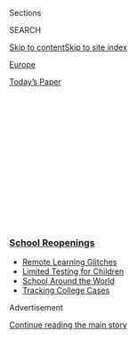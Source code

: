 <div id="app">

<div>

<div>

<div>

<div class="NYTAppHideMasthead css-1q2w90k e1suatyy0">

<div class="section css-ui9rw0 e1suatyy2">

<div class="css-eph4ug er09x8g0">

<div class="css-6n7j50">

</div>

<span class="css-1dv1kvn">Sections</span>

<div class="css-10488qs">

<span class="css-1dv1kvn">SEARCH</span>

</div>

[Skip to content](#site-content)[Skip to site
index](#site-index)

</div>

<div id="masthead-section-label" class="css-1wr3we4 eaxe0e00">

[Europe](https://www.nytimes3xbfgragh.onion/section/world/europe)

</div>

<div class="css-10698na e1huz5gh0">

</div>

</div>

<div id="masthead-bar-one" class="section hasLinks css-15hmgas e1csuq9d3">

<div class="css-uqyvli e1csuq9d0">

</div>

<div class="css-1uqjmks e1csuq9d1">

</div>

<div class="css-9e9ivx">

[](https://myaccount.nytimes3xbfgragh.onion/auth/login?response_type=cookie&client_id=vi)

</div>

<div class="css-1bvtpon e1csuq9d2">

[Today’s
Paper](https://www.nytimes3xbfgragh.onion/section/todayspaper)

</div>

</div>

</div>

</div>

<div data-aria-hidden="false">

<div id="site-content" data-role="main">

<div>

<div class="css-1aor85t" style="opacity:0.000000001;z-index:-1;visibility:hidden">

<div class="css-1hqnpie">

<div class="css-epjblv">

<span class="css-17xtcya">[Europe](/section/world/europe)</span><span class="css-x15j1o">|</span><span class="css-fwqvlz">Schools
Can Reopen, Germany Finds, but Expect a ‘Roller
Coaster’</span>

</div>

<div class="css-k008qs">

<div class="css-1iwv8en">

<span class="css-18z7m18"></span>

<div>

</div>

</div>

<span class="css-1n6z4y">https://nyti.ms/32ooFEE</span>

<div class="css-1705lsu">

<div class="css-4xjgmj">

<div class="css-4skfbu" data-role="toolbar" data-aria-label="Social Media Share buttons, Save button, and Comments Panel with current comment count" data-testid="share-tools">

  - 
  - 
  - 
  - 
    
    <div class="css-6n7j50">
    
    </div>

  - 
  - 

</div>

</div>

</div>

</div>

</div>

</div>

<div class="css-13pd83m">

<div class="css-l9svim">

### [<span class="css-pa1jbp"><span class="css-1rxm0ex">School</span><span class="css-1rxm0ex"> Reopenings</span></span>](https://www.nytimes3xbfgragh.onion/spotlight/schools-reopening?name=styln-coronavirus-schools-reopening&region=TOP_BANNER&block=storyline_menu_recirc&action=click&pgtype=Article&impression_id=1579b560-f2bd-11ea-8255-47bcf7935a1c&variant=undefined)

  - <span class="css-ousu42">[Remote Learning
    Glitches](https://www.nytimes3xbfgragh.onion/2020/09/08/us/school-districts-cyberattacks-glitches.html?name=styln-coronavirus-schools-reopening&region=TOP_BANNER&block=storyline_menu_recirc&action=click&pgtype=Article&impression_id=1579b561-f2bd-11ea-8255-47bcf7935a1c&variant=undefined)</span>
  - <span class="css-ousu42">[Limited Testing for
    Children](https://www.nytimes3xbfgragh.onion/2020/09/08/upshot/children-testing-shortfalls-virus.html?name=styln-coronavirus-schools-reopening&region=TOP_BANNER&block=storyline_menu_recirc&action=click&pgtype=Article&impression_id=1579b562-f2bd-11ea-8255-47bcf7935a1c&variant=undefined)</span>
  - <span class="css-ousu42">[School Around the
    World](https://www.nytimes3xbfgragh.onion/2020/09/01/world/schools-reopen-globe-students.html?name=styln-coronavirus-schools-reopening&region=TOP_BANNER&block=storyline_menu_recirc&action=click&pgtype=Article&impression_id=1579b563-f2bd-11ea-8255-47bcf7935a1c&variant=undefined)</span>
  - <span class="css-ousu42">[Tracking College
    Cases](https://www.nytimes3xbfgragh.onion/interactive/2020/us/covid-college-cases-tracker.html?name=styln-coronavirus-schools-reopening&region=TOP_BANNER&block=storyline_menu_recirc&action=click&pgtype=Article&impression_id=1579b564-f2bd-11ea-8255-47bcf7935a1c&variant=undefined)</span>

</div>

</div>

<div id="top-wrapper" class="css-1sy8kpn">

<div id="top-slug" class="css-l9onyx">

Advertisement

</div>

[Continue reading the main
story](#after-top)

<div class="ad top-wrapper" style="text-align:center;height:100%;display:block;min-height:250px">

<div id="top" class="place-ad" data-position="top" data-size-key="top">

</div>

</div>

<div id="after-top">

</div>

</div>

<div>

<div id="sponsor-wrapper" class="css-1hyfx7x">

<div id="sponsor-slug" class="css-19vbshk">

Supported by

</div>

[Continue reading the main
story](#after-sponsor)

<div id="sponsor" class="ad sponsor-wrapper" style="text-align:center;height:100%;display:block">

</div>

<div id="after-sponsor">

</div>

</div>

<div class="css-186x18t">

</div>

<div class="css-1vkm6nb ehdk2mb0">

# Schools Can Reopen, Germany Finds, but Expect a ‘Roller Coaster’

</div>

With nations determined to return to in-person learning, many will have
trouble matching Germany’s formula: fast and free testing, robust
contact tracing and low community spread.

<div class="css-79elbk" data-testid="photoviewer-wrapper">

<div class="css-z3e15g" data-testid="photoviewer-wrapper-hidden">

</div>

<div class="css-1a48zt4 ehw59r15" data-testid="photoviewer-children">

![<span class="css-16f3y1r e13ogyst0" data-aria-hidden="true">Dirk Kwee,
headmaster of the Heinz-Berggruen secondary school in Berlin, speaking
with the father of Clara Felsenberg, a sixth grader waiting to be tested
for the coronavirus. Her class was suspended on the third day of school
after another student was
infected.</span><span class="css-cnj6d5 e1z0qqy90" itemprop="copyrightHolder"><span class="css-1ly73wi e1tej78p0">Credit...</span><span><span>Lena
Mucha for The New York
Times</span></span></span>](https://static01.graylady3jvrrxbe.onion/images/2020/08/27/world/00germany-schools-TOP/merlin_175850829_21f15e38-087a-43ae-98c8-2f004b6c0496-articleLarge.jpg?quality=75&auto=webp&disable=upscale)

</div>

</div>

<div class="css-18e8msd">

<div class="css-vp77d3 epjyd6m0">

<div class="css-hus3qt ey68jwv0" data-aria-hidden="true">

[![Katrin
Bennhold](https://static01.graylady3jvrrxbe.onion/images/2018/07/13/multimedia/author-katrin-bennhold/author-katrin-bennhold-thumbLarge.png
"Katrin Bennhold")](https://www.nytimes3xbfgragh.onion/by/katrin-bennhold)

</div>

<div class="css-1baulvz">

By [<span class="css-1baulvz last-byline" itemprop="name">Katrin
Bennhold</span>](https://www.nytimes3xbfgragh.onion/by/katrin-bennhold)

</div>

</div>

  - 
    
    <div class="css-ld3wwf e16638kd2">
    
    Published Aug. 26, 2020Updated Aug. 31,
    2020
    
    </div>

  - 
    
    <div class="css-4xjgmj">
    
    <div class="css-pvvomx" data-role="toolbar" data-aria-label="Social Media Share buttons, Save button, and Comments Panel with current comment count" data-testid="share-tools">
    
      - 
      - 
      - 
      - 
        
        <div class="css-6n7j50">
        
        </div>
    
      - 
      - 
    
    </div>
    
    </div>

</div>

</div>

<div class="section meteredContent css-1r7ky0e" name="articleBody" itemprop="articleBody">

<div class="css-1fanzo5 StoryBodyCompanionColumn">

<div class="css-53u6y8">

BERLIN — On the Monday after summer vacation, Dirk Kwee was as nervous
as he had ever been in 31 years of teaching. For the first time since
the pandemic hit, all 900 students at his Berlin school were back,
bursting with excitement.

The dreaded call came just two days later: A girl in sixth grade had the
coronavirus. Mr. Kwee hurried over to the gym where the other 31
students in her class were enjoying their first physical education
session in five months. They were sent home — immediately.

On Thursday, the whole class got tested. On Friday, all the tests came
back negative. And on Monday, half the children were back in class. But
just as Mr. Kwee allowed himself a sigh of relief, a seventh grader
tested positive.

“It’s been a total roller coaster,” said Mr. Kwee, headmaster of the
Heinz-Berggruen secondary school.

</div>

</div>

<div class="css-1fanzo5 StoryBodyCompanionColumn">

<div class="css-53u6y8">

That may be what [returning to
school](https://www.nytimes3xbfgragh.onion/2020/08/26/upshot/school-reopening-partisan-divide.html)
looks like for the foreseeable future.

</div>

</div>

<div class="css-79elbk" data-testid="photoviewer-wrapper">

<div class="css-z3e15g" data-testid="photoviewer-wrapper-hidden">

</div>

<div class="css-1a48zt4 ehw59r15" data-testid="photoviewer-children">

![<span class="css-16f3y1r e13ogyst0" data-aria-hidden="true">Teachers
at the Heinz-Berggruen school waiting to be
tested.</span><span class="css-cnj6d5 e1z0qqy90" itemprop="copyrightHolder"><span class="css-1ly73wi e1tej78p0">Credit...</span><span>Lena
Mucha for The New York
Times</span></span>](https://static01.graylady3jvrrxbe.onion/images/2020/08/22/world/00germany-schools001/00germany-schools-articleLarge.jpg?quality=75&auto=webp&disable=upscale)

</div>

</div>

<div class="css-1fanzo5 StoryBodyCompanionColumn">

<div class="css-53u6y8">

[Germany](https://www.nytimes3xbfgragh.onion/2020/08/31/world/europe/reichstag-germany-neonazi-coronavirus.html),
like other countries that have managed the pandemic fairly well, was
quick to deploy widespread testing, effective contact tracing and tests
with rapid results. Crucially, that has helped keep the rate of
community transmission low.

So far, the lesson from Germany, Denmark and Norway, among the first
countries to start the new school year, is that schools can reopen and
remain open — if they build on that kind of foundation. But most
countries, and most parts of the United States, simply can’t match those
conditions.

As Americans anxiously debate how to reopen schools, and more campuses
cancel in-person lessons, Europe is a living laboratory. Despite a sharp
increase in coronavirus cases in recent weeks, even countries that were
badly hit last spring, like Italy, Spain, Britain and France, are
determined to return to regular classes this fall.

Germany, which was far less affected at the peak of the pandemic,
shuttered schools early on, then moved to a hybrid model of remote and
in-classroom learning. Class sizes were smaller, and strict
social-distancing rules helped keep infection numbers in check.

</div>

</div>

<div class="css-1fanzo5 StoryBodyCompanionColumn">

<div class="css-53u6y8">

But now a new experiment is underway: Teachers and students have been
summoned back to classes, testing whether the new vigilance is enough.

Social distancing and face masks are mandatory on most school grounds,
but rarely inside classrooms, [despite recent advice from the World
Health Organization](https://www.bbc.com/news/world-53877292) that
children 12 and over wear masks when distancing is impossible. If
students had to wear masks for several hours a day, the argument in
Germany goes, their ability to learn would suffer.

Instead, schools aim to better ventilate classrooms and keep classes
separate so that each student has contact with only a few dozen others,
and outbreaks can be contained.

Germany’s departure from the more cautious, part-time reopening strategy
is rooted partly in resource constraints: Like most countries, it has
too few teachers to split students into smaller classes and allow for
social distancing.

<div id="NYT_MAIN_CONTENT_1_REGION" class="css-9tf9ac">

<div>

</div>

</div>

But several weeks into returning to school, educators and even
virologists who were skeptical about reopening say that early results
look hopeful. Despite individual infections popping up in dozens of
schools, there have been no serious outbreaks — and no lasting closures.

Berlin is a case in point: By the end of last week, 49 infections had
been recorded among teachers and students across the city. But thanks to
fast testing and targeted quarantines, no more than 600 students out of
some 366,000 have had to stay home on any given day. Of 803 schools,
only 39 have been affected.

“It’s messy and imperfect and I would have liked to see more
precautions, but the main takeaway so far is: It’s working,” said Sandra
Ciesek, a virologist at the University Hospital of Frankfurt who signed
a statement by leading German virologists supporting the reopenings.

</div>

</div>

<div class="css-1fanzo5 StoryBodyCompanionColumn">

<div class="css-53u6y8">

“Every school that stays open is worth a lot,” said Professor Ciesek,
whose own daughter started first grade this
month.

</div>

</div>

<div class="css-79elbk" data-testid="photoviewer-wrapper">

<div class="css-z3e15g" data-testid="photoviewer-wrapper-hidden">

</div>

<div class="css-1a48zt4 ehw59r15" data-testid="photoviewer-children">

<div class="css-1xdhyk6 erfvjey0">

<span class="css-1ly73wi e1tej78p0">Image</span>

<div class="css-zjzyr8">

<div data-testid="lazyimage-container" style="height:257.1333333333334px">

</div>

</div>

</div>

<span class="css-16f3y1r e13ogyst0" data-aria-hidden="true">A mobile
testing unit tests and interviews students at the school after a
classmate contracted the
coronavirus.</span><span class="css-cnj6d5 e1z0qqy90" itemprop="copyrightHolder"><span class="css-1ly73wi e1tej78p0">Credit...</span><span>Lena
Mucha for The New York Times</span></span>

</div>

</div>

<div class="css-1fanzo5 StoryBodyCompanionColumn">

<div class="css-53u6y8">

In the United States, some policymakers have focused on the rate of
positive coronavirus tests among the general population, with some
saying it must be below 3 percent to safely reopen. The figure is under
1 percent in Germany, as it is in a handful of other nations and in New
York State.

But most places have far higher positive rates — [7 percent for the
entire United
States](https://www.nytimes3xbfgragh.onion/interactive/2020/us/coronavirus-testing.html),
8 percent in Spain and more than 40 percent in some Latin American
countries.

Among the largest U.S. school systems, only New York City’s plans to
reopen next month — and even there, students will alternate in-person
and online classes. Masks will be required, and Mayor Bill de Blasio has
said the schools will stay closed if the positive test rate reaches 3
percent.

Mass testing has been crucial for countries like Germany, which has led
on many fronts in the pandemic, keeping the number of [deaths relatively
low.](https://www.nytimes3xbfgragh.onion/2020/04/04/world/europe/germany-coronavirus-death-rate.html)

Hospital and care home staff are tested regularly, people returning from
vacation in “hot spots” can get free tests and a positive result is
generally followed by quick contact tracing. Now that regular classes
have resumed, teachers are also offered free tests, even if they have no
symptoms.

</div>

</div>

<div class="css-1fanzo5 StoryBodyCompanionColumn">

<div class="css-53u6y8">

Such practices, though imperfect, have helped reassure teachers, some of
whom were reluctant to return.

At the Heinz-Berggruen school in Berlin, the system proved effective in
preventing a wider outbreak. The infected sixth grader had no symptoms
but was tested because someone in her family had tested positive. That
relative was tested after tracing the contacts of someone else, who had
brought the virus home from
vacation.

</div>

</div>

<div class="css-79elbk" data-testid="photoviewer-wrapper">

<div class="css-z3e15g" data-testid="photoviewer-wrapper-hidden">

</div>

<div class="css-1a48zt4 ehw59r15" data-testid="photoviewer-children">

<div class="css-1xdhyk6 erfvjey0">

<span class="css-1ly73wi e1tej78p0">Image</span>

<div class="css-zjzyr8">

<div data-testid="lazyimage-container" style="height:257.1333333333334px">

</div>

</div>

</div>

<span class="css-16f3y1r e13ogyst0" data-aria-hidden="true">Math class,
with windows wide open, but few
masks.</span><span class="css-cnj6d5 e1z0qqy90" itemprop="copyrightHolder"><span class="css-1ly73wi e1tej78p0">Credit...</span><span>Lena
Mucha for The New York Times</span></span>

</div>

</div>

<div class="css-1fanzo5 StoryBodyCompanionColumn">

<div class="css-53u6y8">

The morning after the girl’s parents notified the school, a mobile
testing unit from the local health authority arrived at the school and
tested and interviewed all the children and teachers who had been near
her. After every test came back negative, half the class was allowed to
return to school. Those who had sat near the girl were told to
quarantine at home for 14 days.

Other European countries have taken notice.

In Italy, the government is making more than 2 million tests available
to teachers before the school year begins in September. The president of
the Lazio region, Nicola Zingaretti, recently [joined
teachers](https://www.ansa.it/sito/videogallery/italia/2020/08/20/scuola-zingaretti-al-governo-non-unora-vada-perduta_51c086d8-caeb-4e31-bd70-218045277d3b.html)
being tested in Rome. “Safe schools means testing, and we have started,”
he said.

“This is how you shut down infection chains and prevent outbreaks,” said
Professor Ciesek, the German virologist. But she cautioned: “It only
works if community transmission rates in society overall are
manageable.”

For now that is still the case, officials say, but infections have been
rising again across Europe. Germany is averaging more than 1,300 new
cases daily, up from about 300 in early July, but far below the peak of
more than 5,500 in April.

</div>

</div>

<div class="css-1fanzo5 StoryBodyCompanionColumn">

<div class="css-53u6y8">

Europe as a whole is averaging over 23,000 new cases a day, more than
double the number in early July, driven primarily by an enormous
resurgence in Spain. The United States has averaged more than 42,000 a
day over the past
week.

</div>

</div>

<div class="css-79elbk" data-testid="photoviewer-wrapper">

<div class="css-z3e15g" data-testid="photoviewer-wrapper-hidden">

</div>

<div class="css-1a48zt4 ehw59r15" data-testid="photoviewer-children">

<div class="css-1xdhyk6 erfvjey0">

<span class="css-1ly73wi e1tej78p0">Image</span>

<div class="css-zjzyr8">

<div data-testid="lazyimage-container" style="height:257.1333333333334px">

</div>

</div>

</div>

<span class="css-16f3y1r e13ogyst0" data-aria-hidden="true">Students and
teachers are required to wear masks on school grounds in Germany, but
not when they are in the
classroom.</span><span class="css-cnj6d5 e1z0qqy90" itemprop="copyrightHolder"><span class="css-1ly73wi e1tej78p0">Credit...</span><span>Lena
Mucha for The New York Times</span></span>

</div>

</div>

<div class="css-1fanzo5 StoryBodyCompanionColumn">

<div class="css-53u6y8">

As infections rise, so do concerns about schools becoming hot spots.

The teachers’ unions in the Madrid region have called for a strike to
protest the lack of safety measures in place ahead of the start of the
new school year. The Canary Islands government has postponed the end of
the summer break by two weeks to have more time to prepare.

In Italy, some headmasters threatened to shift to online classes if the
local government did not provide extra classrooms, desks and teaching
staff before the first day of school on Sept.
14.

<div id="NYT_MAIN_CONTENT_3_REGION" class="css-9tf9ac">

<div>

<div id="styln-prism-freeform-1596575370630" class="section interactive-content interactive-size-medium css-1ftcdic">

<div class="css-17ih8de interactive-body">

<div id="prism-freeform-block-64221" class="css-19mumt8" data-role="complementary" data-storyline="School Reopenings" data-truncated="false" tabindex="0">

<div class="css-a8d9oz">

<div>

[](https://www.nytimes3xbfgragh.onion/spotlight/schools-reopening?action=click&pgtype=Article&state=default&region=MAIN_CONTENT_3&context=storylines_keepup)

### School Reopenings ›

#### Back to School

Updated Sept. 8, 2020

The latest on how schools are reopening amid the pandemic.

  -   - The first day of school was a rocky one in many places, as
        districts that started classes online dealt with [technical
        glitches, crashing websites and
        cyberattacks](https://www.nytimes3xbfgragh.onion/2020/09/08/us/school-districts-cyberattacks-glitches.html?action=click&pgtype=Article&state=default&region=MAIN_CONTENT_3&context=storylines_keepup).
      - It’s not easy to get a coronavirus test for a child. As schools
        reopen, [many parents still can’t find one
        nearby](https://www.nytimes3xbfgragh.onion/2020/09/08/upshot/children-testing-shortfalls-virus.html?action=click&pgtype=Article&state=default&region=MAIN_CONTENT_3&context=storylines_keepup),
        impeding the fight against the pandemic.
      - Life in a quarantine dorm: Colleges are trying to [isolate
        students who have been exposed to the
        virus](https://www.nytimes3xbfgragh.onion/2020/09/09/business/colleges-coronavirus-dormitories-quarantine.html?action=click&pgtype=Article&state=default&region=MAIN_CONTENT_3&context=storylines_keepup),
        but they are running into a host of problems.
      - Penn State football defines fall in State College, Pa. [What is
        the town without
        it](https://www.nytimes3xbfgragh.onion/2020/09/09/sports/penn-state-college-football-canceled.html?action=click&pgtype=Article&state=default&region=MAIN_CONTENT_3&context=storylines_keepup)?

<div id="styln-survey-component-64221" class="styln-survey-component">

</div>

</div>

</div>

</div>

</div>

</div>

</div>

</div>

Some German teachers point to Israel, where infections at a [Jerusalem
high school quickly
mushroomed](https://www.nytimes3xbfgragh.onion/2020/08/04/world/middleeast/coronavirus-israel-schools-reopen.html)
into the largest outbreak in a single school in the country, ultimately
infecting hundreds of students, teachers and relatives.

“Israel scares me,” said Doreen Siebernik, president of the Berlin
branch of the GEW, Germany’s largest teachers’ union. “We’re undertaking
this huge experiment in schools. But many colleagues don’t want to be
part of that
experiment.”

</div>

</div>

<div class="css-79elbk" data-testid="photoviewer-wrapper">

<div class="css-z3e15g" data-testid="photoviewer-wrapper-hidden">

</div>

<div class="css-1a48zt4 ehw59r15" data-testid="photoviewer-children">

<div class="css-1xdhyk6 erfvjey0">

<span class="css-1ly73wi e1tej78p0">Image</span>

<div class="css-zjzyr8">

<div data-testid="lazyimage-container" style="height:257.1333333333334px">

</div>

</div>

</div>

<span class="css-16f3y1r e13ogyst0" data-aria-hidden="true">A young
student using a hand sanitizer dispenser at a school in
Berlin.</span><span class="css-cnj6d5 e1z0qqy90" itemprop="copyrightHolder"><span class="css-1ly73wi e1tej78p0">Credit...</span><span>Lena
Mucha for The New York Times</span></span>

</div>

</div>

<div class="css-1fanzo5 StoryBodyCompanionColumn">

<div class="css-53u6y8">

Some parents, too, are uneasy.

“There will be schools where it will work, and others that will shut
down,” said Stephan Wassmuth, head of Germany’s parent association. “It
will become a gamble. But education shouldn’t be a
gamble.”

</div>

</div>

<div class="css-79elbk" data-testid="photoviewer-wrapper">

<div class="css-z3e15g" data-testid="photoviewer-wrapper-hidden">

</div>

<div class="css-1a48zt4 ehw59r15" data-testid="photoviewer-children">

<div class="css-1xdhyk6 erfvjey0">

<span class="css-1ly73wi e1tej78p0">Image</span>

<div class="css-zjzyr8">

<div data-testid="lazyimage-container" style="height:257.1333333333334px">

</div>

</div>

</div>

<span class="css-16f3y1r e13ogyst0" data-aria-hidden="true">The
teachers’ room at the
school.</span><span class="css-cnj6d5 e1z0qqy90" itemprop="copyrightHolder"><span class="css-1ly73wi e1tej78p0">Credit...</span><span>Lena
Mucha for The New York Times</span></span>

</div>

</div>

<div class="css-1fanzo5 StoryBodyCompanionColumn">

<div class="css-53u6y8">

Stefanie Hubig, education minister of the southwestern state of
Rhineland-Palatinate and the president of a group representing all 16
state education ministers, said the most effective way to protect
schools has to do with the behavior of parents, teachers and students
outside the classroom.

“Before we think about closing schools again we should perhaps think
about closing bars or other large events,” she said.

“The goal has to be that schools remain open,” Ms. Hubig added. “We are
learning every day. We need to be creative.”

That creativity is on full display in different corners of Europe.

In Italy, some students returning to school might be directed to
classrooms in local cinemas, church halls or even tents set up in school
parking lots, venues co-opted to ensure that a one-meter distance is
maintained.

Norway’s government is using a traffic-light color code to indicate the
level of danger from the virus, with each color attached to a set of
guidelines for schools.

</div>

</div>

<div class="css-1fanzo5 StoryBodyCompanionColumn">

<div class="css-53u6y8">

In England, the government has [asked
schools](https://www.gov.uk/government/publications/actions-for-schools-during-the-coronavirus-outbreak/guidance-for-full-opening-schools#section-1-public-health-advice-to-minimise-coronavirus-covid-19-risks)
to consider staggering schedules to give students space as they come and
go, a practice gaining ground in Germany, where teachers and
administrators are still working to find the best practices to keep
fully reopened schools safe.

Mr. Kwee, the headmaster at the Heinz-Berggruen school in Berlin,
received guidelines from the local government only three days before
classes started. When the first coronavirus case was discovered, no
contingency plans had been drawn up, let alone an email to parents with
instructions on how to respond to an
infection.

</div>

</div>

<div class="css-79elbk" data-testid="photoviewer-wrapper">

<div class="css-z3e15g" data-testid="photoviewer-wrapper-hidden">

</div>

<div class="css-1a48zt4 ehw59r15" data-testid="photoviewer-children">

<div class="css-1xdhyk6 erfvjey0">

<span class="css-1ly73wi e1tej78p0">Image</span>

<div class="css-zjzyr8">

<div data-testid="lazyimage-container" style="height:257.1333333333334px">

</div>

</div>

</div>

<span class="css-16f3y1r e13ogyst0" data-aria-hidden="true">Students in
the schoolyard at Heinz-Berggruen, a secondary school in
Berlin.</span><span class="css-cnj6d5 e1z0qqy90" itemprop="copyrightHolder"><span class="css-1ly73wi e1tej78p0">Credit...</span><span>Lena
Mucha for The New York Times</span></span>

</div>

</div>

<div class="css-1fanzo5 StoryBodyCompanionColumn">

<div class="css-53u6y8">

Clara Felsenberg, 11, was in the gym with her classmates when Mr. Kwee
abruptly sent them home.

“I was really disappointed,” she recalled. “We had only been back in
class for a couple of days.”

The children filed into changing rooms one by one to get dressed and
call home. Soon a WhatsApp group among the parents lit up with anxiety
and confusion. Would the whole family have to quarantine? When and where
would they get tested?

Clara and others took the bus home, which was against protocol, but the
parents said they had not been told.

“It’s work in progress,” said Mr. Kwee, the headmaster. But he noted one
unexpected outcome of the crisis: “I have students come up to me and
thanking me for a lesson,” he said. “That never ever used to happen.”

Christopher F. Schuetze contributed reporting from Berlin, Raphael
Minder from Madrid, Elisabetta Povoledo from Rome, Eliza Shapiro from
New York, Henrik Pryser Libell from Oslo, Thomas Erdbrink from Amsterdam
and Ben Mueller from Britain.

</div>

</div>

<div>

</div>

</div>

<div>

</div>

<div>

</div>

<div>

</div>

<div>

<div id="bottom-wrapper" class="css-1ede5it">

<div id="bottom-slug" class="css-l9onyx">

Advertisement

</div>

[Continue reading the main
story](#after-bottom)

<div id="bottom" class="ad bottom-wrapper" style="text-align:center;height:100%;display:block;min-height:90px">

</div>

<div id="after-bottom">

</div>

</div>

</div>

</div>

</div>

## Site Index

<div>

</div>

## Site Information Navigation

  - [© <span>2020</span> <span>The New York Times
    Company</span>](https://help.nytimes3xbfgragh.onion/hc/en-us/articles/115014792127-Copyright-notice)

<!-- end list -->

  - [NYTCo](https://www.nytco.com/)
  - [Contact
    Us](https://help.nytimes3xbfgragh.onion/hc/en-us/articles/115015385887-Contact-Us)
  - [Work with us](https://www.nytco.com/careers/)
  - [Advertise](https://nytmediakit.com/)
  - [T Brand Studio](http://www.tbrandstudio.com/)
  - [Your Ad
    Choices](https://www.nytimes3xbfgragh.onion/privacy/cookie-policy#how-do-i-manage-trackers)
  - [Privacy](https://www.nytimes3xbfgragh.onion/privacy)
  - [Terms of
    Service](https://help.nytimes3xbfgragh.onion/hc/en-us/articles/115014893428-Terms-of-service)
  - [Terms of
    Sale](https://help.nytimes3xbfgragh.onion/hc/en-us/articles/115014893968-Terms-of-sale)
  - [Site
    Map](https://spiderbites.nytimes3xbfgragh.onion)
  - [Help](https://help.nytimes3xbfgragh.onion/hc/en-us)
  - [Subscriptions](https://www.nytimes3xbfgragh.onion/subscription?campaignId=37WXW)

</div>

</div>

</div>

</div>
